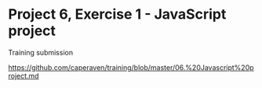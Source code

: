 # Project 6, Exercise 1 - JavaScript project

Training submission

<https://github.com/caperaven/training/blob/master/06.%20Javascript%20project.md>

